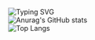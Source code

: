 ![Typing SVG](https://readme-typing-svg.demolab.com/?lines=Todoandtobedifferent)
<br/>
![Anurag's GitHub stats](https://github-readme-stats.vercel.app/api?username=KeyZhai)
<br/>
![Top Langs](https://github-readme-stats.vercel.app/api/top-langs/?username=KeyZhai)
